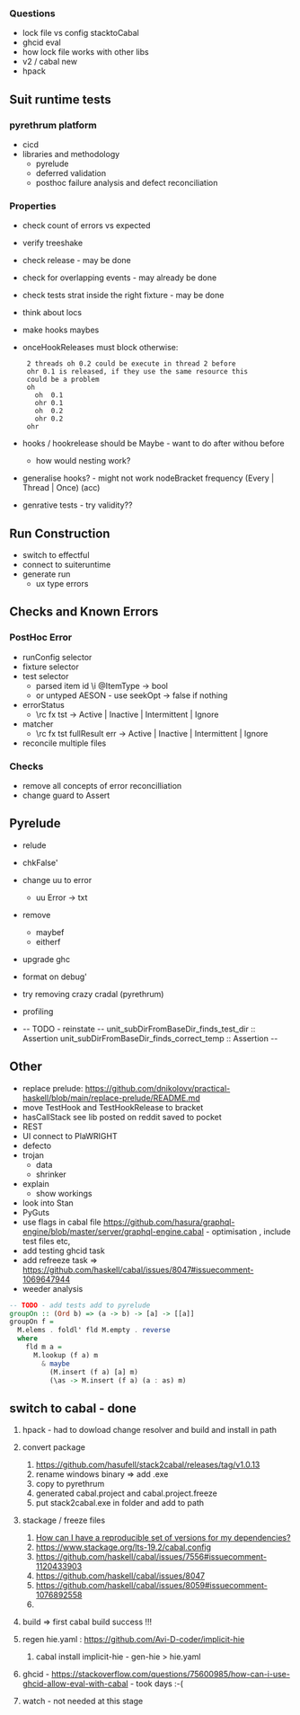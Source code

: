 
### Questions 
* lock file vs config stacktoCabal
* ghcid eval
* how lock file works with other libs
* v2 / cabal new
* hpack
## Suit runtime tests

### pyrethrum platform 
* cicd
* libraries and methodology
  * pyrelude
  * deferred validation
  * posthoc failure analysis and defect reconciliation 
### Properties
* check count of errors vs expected
* verify treeshake
* check release - may be done
* check for overlapping events - may already be done
* check tests strat inside the right fixture - may be done
* think about locs
* make hooks maybes
* onceHookReleases must block otherwise:
  ```
   2 threads oh 0.2 could be execute in thread 2 before 
   ohr 0.1 is released, if they use the same resource this 
   could be a problem
   oh
     oh  0.1
     ohr 0.1
     oh  0.2
     ohr 0.2
   ohr
  ```
* hooks / hookrelease should be Maybe - want to do after withou before
  * how would nesting work?

* generalise hooks? - might not work  nodeBracket frequency (Every | Thread | Once) (acc)
* genrative tests - try validity??


## Run Construction
* switch to effectful
* connect to suiteruntime
* generate run
  * ux type errors

## Checks and Known Errors
### PostHoc Error 
* runConfig selector
* fixture selector
* test selector
  * parsed item id \i @ItemType -> bool
  * or untyped AESON - use seekOpt -> false if nothing
* errorStatus
  * \rc fx tst -> Active | Inactive | Intermittent | Ignore
* matcher
  * \rc fx tst fullResult err -> Active | Inactive | Intermittent | Ignore
* reconcile multiple files

### Checks
* remove all concepts of error reconcilliation
* change guard to Assert

## Pyrelude
* relude
* chkFalse'
* change uu to error
  * uu Error -> txt 

* remove 
  * maybef
  * eitherf
* upgrade ghc
* format on debug'
* try removing crazy cradal (pyrethrum)
* profiling
* -- TODO - reinstate
-- unit_subDirFromBaseDir_finds_test_dir :: Assertion
unit_subDirFromBaseDir_finds_correct_temp :: Assertion
-- 

## Other
* replace prelude: https://github.com/dnikolovv/practical-haskell/blob/main/replace-prelude/README.md
* move TestHook and TestHookRelease to bracket
* hasCallStack see lib posted on reddit saved to pocket
* REST
* UI connect to PlaWRIGHT
* defecto
* trojan
  * data
  * shrinker
* explain
  * show workings
* look into Stan
* PyGuts
* use flags in cabal file https://github.com/hasura/graphql-engine/blob/master/server/graphql-engine.cabal - optimisation , include test files etc, 
* add testing ghcid task
* add refreeze task => https://github.com/haskell/cabal/issues/8047#issuecomment-1069647944
* weeder analysis

```haskell
-- TODO - add tests add to pyrelude
groupOn :: (Ord b) => (a -> b) -> [a] -> [[a]]
groupOn f =
  M.elems . foldl' fld M.empty . reverse
  where
    fld m a =
      M.lookup (f a) m
        & maybe
          (M.insert (f a) [a] m)
          (\as -> M.insert (f a) (a : as) m)
```

## switch to cabal - done
1. hpack - had to dowload change resolver and build and install in path
2. convert package 
   1. https://github.com/hasufell/stack2cabal/releases/tag/v1.0.13 
   2. rename windows binary => add .exe
   3. copy to pyrethrum
   4. generated cabal.project and cabal.project.freeze
   5. put stack2cabal.exe in folder and add to path

3. stackage / freeze files
   1. [How can I have a reproducible set of versions for my dependencies?](https://cabal.readthedocs.io/en/stable/nix-local-build.html#how-can-i-have-a-reproducible-set-of-versions-for-my-dependencies)
   2. https://www.stackage.org/lts-19.2/cabal.config 
   3. https://github.com/haskell/cabal/issues/7556#issuecomment-1120433903
   4. https://github.com/haskell/cabal/issues/8047
   5. https://github.com/haskell/cabal/issues/8059#issuecomment-1076892558
   6. 
4. build => first cabal build success !!!
5. regen hie.yaml : https://github.com/Avi-D-coder/implicit-hie
   1. cabal install implicit-hie - gen-hie > hie.yaml
6. ghcid - https://stackoverflow.com/questions/75600985/how-can-i-use-ghcid-allow-eval-with-cabal - took days :-(
7. watch - not needed at this stage

